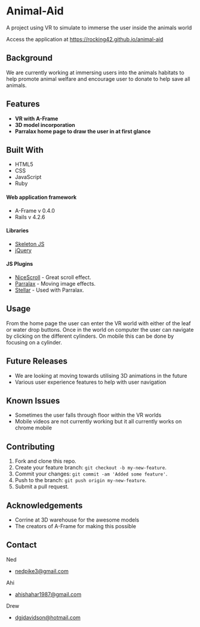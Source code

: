 # Animal-Aid

A project using VR to simulate to immerse the user inside the animals world

Access the application at
  https://rocking42.github.io/animal-aid

## Background

We are currently working at immersing users into the animals habitats to help promote animal welfare and encourage user to donate to help save all animals.

## Features

- **VR with A-Frame**
- **3D model incorporation**
- **Parralax home page to draw the user in at first glance**

## Built With

- HTML5
- CSS
- JavaScript
- Ruby


#### Web application framework
- A-Frame v 0.4.0
- Rails v 4.2.6

#### Libraries
- [Skeleton JS](http://www.materializecss.com)
- [jQuery](http://www.jquery.com)

#### JS Plugins
- [NiceScroll](https://github.com/galetahub/ckeditor) - Great scroll effect.
- [Parralax](https://github.com/galetahub/ckeditor) - Moving image effects.
- [Stellar](https://rubygems.org/gems/bcrypt/versions/3.1.11) - Used with Parralax.

## Usage

From the home page the user can enter the VR world with either of the leaf or water drop buttons. Once in the world on computer the user can navigate by clicking on the different cylinders. On mobile this can be done by focusing on a cylinder.

## Future Releases

- We are looking at moving towards utilising 3D animations in the future
- Various user experience features to help with user navigation

## Known Issues

- Sometimes the user falls through floor within the VR worlds
- Mobile videos are not currently working but it all currently works on chrome mobile

## Contributing

1. Fork and clone this repo.
2. Create your feature branch: `git checkout -b my-new-feature`.
3. Commit your changes: `git commit -am 'Added some feature'`.
4. Push to the branch: `git push origin my-new-feature`.
5. Submit a pull request.

## Acknowledgements

- Corrine at 3D warehouse for the awesome models
- The creators of A-Frame for making this possible

## Contact

Ned
- nedpike3@gmail.com

Ahi
- ahishahar1987@gmail.com

Drew
- dgjdavidson@hotmail.com
